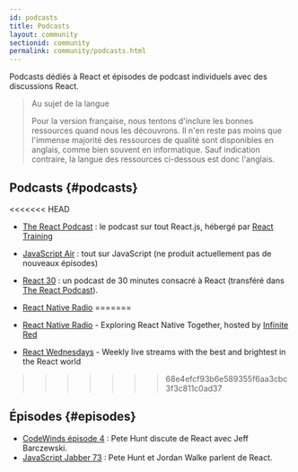 ```yaml
---
id: podcasts
title: Podcasts
layout: community
sectionid: community
permalink: community/podcasts.html
---
```


Podcasts dédiés à React et épisodes de podcast individuels avec des discussions React.

> Au sujet de la langue
>
>Pour la version française, nous tentons d'inclure les bonnes ressources quand nous les découvrons. Il n'en reste pas moins que l'immense majorité des ressources de qualité sont disponibles en anglais, comme bien souvent en informatique. Sauf indication contraire, la langue des ressources ci-dessous est donc l'anglais.

## Podcasts {#podcasts}

<<<<<<< HEAD
- [The React Podcast](https://reactpodcast.simplecast.fm/) : le podcast sur tout React.js, hébergé par [React Training](https://reacttraining.com)
- [JavaScript Air](https://javascriptair.com/) : tout sur JavaScript (ne produit actuellement pas de nouveaux épisodes)
- [React 30](https://react30.com/) : un podcast de 30 minutes consacré à React (transféré dans [The React Podcast](https://reactpodcast.simplecast.fm/)).
- [React Native Radio](https://devchat.tv/react-native-radio)
=======
- [React Native Radio](https://reactnativeradio.com) - Exploring React Native Together, hosted by [Infinite Red](https://infinite.red)

- [React Wednesdays](https://www.telerik.com/react-wednesdays) - Weekly live streams with the best and brightest in the React world
>>>>>>> 68e4efcf93b6e589355f6aa3cbc3f3c811c0ad37

## Épisodes {#episodes}

- [CodeWinds épisode 4](https://codewinds.com/podcast/004.html) : Pete Hunt discute de React avec Jeff Barczewski.
- [JavaScript Jabber 73](https://devchat.tv/js-jabber/073-jsj-react-with-pete-hunt-and-jordan-walke) : Pete Hunt et Jordan Walke parlent de React.
